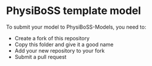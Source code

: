 # PhysiBoSS template model

To submit your model to PhysiBoSS-Models, you need to:
- Create a fork of this repository
- Copy this folder and give it a good name
- Add your new repository to your fork
- Submit a pull request 